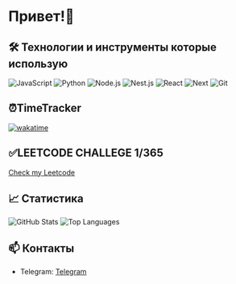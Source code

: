 # Привет!👋

## 🛠️ Технологии и инструменты которые использую
![JavaScript](https://img.shields.io/badge/-JavaScript-333?style=flat&logo=javascript)
![Python](https://img.shields.io/badge/-Python-333?style=flat&logo=Python)
![Node.js](https://img.shields.io/badge/-Node.js-333?style=flat&logo=node.js)
![Nest.js](https://img.shields.io/badge/-Nest.js-333?style=flat&logo=nest.js)
![React](https://img.shields.io/badge/-React-333?style=flat&logo=react)
![Next](https://img.shields.io/badge/-Next-333?style=flat&logo=next)
![Git](https://img.shields.io/badge/-Git-333?style=flat&logo=git)

## ⏰TimeTracker
[![wakatime](https://wakatime.com/badge/user/bee81210-2a19-4c98-8ca9-b50b243c294e.svg)](https://wakatime.com/@bee81210-2a19-4c98-8ca9-b50b243c294e)

## ✅LEETCODE CHALLEGE 1/365
[Check my Leetcode](https://leetcode.com/u/andrushikk/)

## 📈 Статистика
![GitHub Stats](https://github-readme-stats.vercel.app/api?username=andrushikk&show_icons=true&theme=dark)
![Top Languages](https://github-readme-stats.vercel.app/api/top-langs/?username=andrushikk&layout=compact&theme=dark)

## 📫 Контакты
- Telegram: [Telegram](https://t.me/aandrushik)

